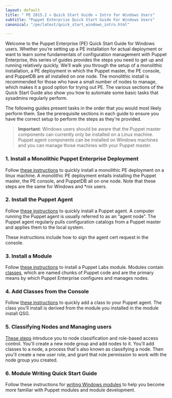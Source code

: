 ```yaml
---
layout: default
title: " PE 2015.2 » Quick Start Guide » Intro for Windows Users"
subtitle: "Puppet Enterprise Quick Start Guide For Windows Users"
canonical: "/pe/latest/quick_start_windows_intro.html"

---
```


Welcome to the Puppet Enterprise (PE) Quick Start Guide for Windows users. Whether you’re setting up a PE installation for actual deployment or want to learn some fundamentals of configuration management with Puppet Enterprise, this series of guides provides the steps you need to get up and running relatively quickly. We’ll walk you through the setup of a monolithic installation, a PE deployment in which the Puppet master, the PE console, and PuppetDB are all installed on one node. The monolithic install is recommended for those who have a small number of nodes to manage, which makes it a good option for trying out PE. The various sections of the Quick Start Guide also show you how to automate some basic tasks that sysadmins regularly perform.

The following guides present tasks in the order that you would most likely perform them. See the prerequisite sections in each guide to ensure you have the correct setup to perform the steps as they're provided.

>**Important**: Windows users should be aware that the Puppet master components can currently only be installed on a Linux machine. Puppet agent components can be installed on Windows machines and you can manage those machines with your Puppet master.

### 1. Install a Monolithic Puppet Enterprise Deployment
Follow [these instructions](./quick_start_install_mono.html) to quickly install a monolithic PE deployment on a linux machine. A monolithic PE deployment entails installing the Puppet master, the PE console, and PuppetDB all on one node. Note that these steps are the same for Windows and *nix users.

### 2. Install the Puppet Agent
Follow [these instructions](./quick_start_install_agents_windows.html) to quickly install a Puppet agent. A computer running the Puppet agent is usually referred to as an “agent node”. The Puppet agent regularly pulls configuration catalogs from a Puppet master and applies them to the local system.

These instructions include how to sign the agent cert request in the console.

### 3. Install a Module
Follow [these instructions](./quick_start_module_install_windows.html) to install a Puppet Labs module. Modules contain [classes](./puppet/4.2/reference/lang_classes.html), which are named chunks of Puppet code and are the primary means by which Puppet Enterprise configures and manages nodes.

### 4. Add Classes from the Console
Follow [these instructions](./quick_start_adding_class_windows.html) to quickly add a class to your Puppet agent. The class you’ll install is derived from the module you installed in the module install QSG.

### 5. Classifying Nodes and Managing users
[These steps](./quick_start_nc_rbac.html) introduce you to node classification and role-based access control. You'll create a new node group and add nodes to it. You'll add classes to a node, a process that's also known as classifying a node. Then you'll create a new user role, and grant that role permission to work with the node group you created.

### 6. Module Writing Quick Start Guide
Follow these instructions for [writing Windows modules](./quick_writing_windows.html) to help you become more familiar with Puppet modules and module development.
